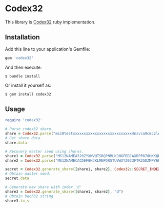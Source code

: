 # Codex32

This library is [Codex32](https://secretcodex32.com/index.html) ruby implementation.


## Installation

Add this line to your application's Gemfile:

```ruby
gem 'codex32'
```

And then execute:

    $ bundle install

Or install it yourself as:

    $ gem install codex32

## Usage

```ruby
require 'codex32'

# Parse codex32 share.
share = Codex32.parse("ms10testsxxxxxxxxxxxxxxxxxxxxxxxxxx4nzvca9cmczlw")
# Get share data.
share.data

# Recovery master seed using shares.
share1 = Codex32.parse("MS12NAMEA320ZYXWVUTSRQPNMLKJHGFEDCAXRPP870HKKQRM")
share2 = Codex32.parse("MS12NAMECACDEFGHJKLMNPQRSTUVWXYZ023FTR2GDZMPY6PN")

secret = Codex32.generate_share([share1, share2], Codex32::SECRET_INDEX)
# Obtain master seed.
secret.data

# Generate new share with index 'd'
share3 = Codex32.generate_share([share1, share2], "d")
# Obtain bech32 string.
share3.to_s
```